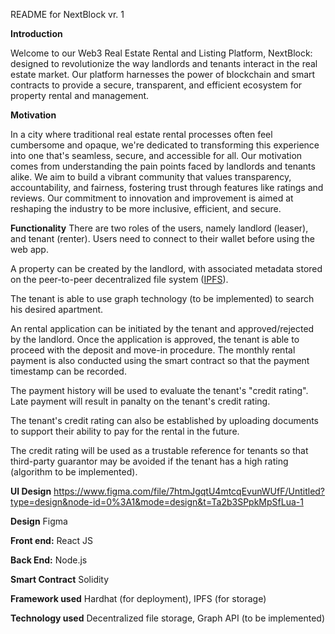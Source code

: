README for NextBlock vr. 1

**Introduction**

Welcome to our Web3 Real Estate Rental and Listing Platform, NextBlock: designed to revolutionize the way landlords and tenants interact in the real estate market. 
Our platform harnesses the power of blockchain and smart contracts to provide a secure, transparent, and efficient ecosystem for property rental and management.

**Motivation**

In a city where traditional real estate rental processes often feel cumbersome and opaque, we're dedicated to transforming 
this experience into one that's seamless, secure, and accessible for all.
Our motivation comes from understanding the pain points faced by landlords and tenants alike. 
We aim to build a vibrant community that values transparency, accountability, and fairness, fostering trust through features like ratings and reviews. 
Our commitment to innovation and improvement is aimed at reshaping the industry to be more inclusive, efficient, and secure.

**Functionality**
There are two roles of the users, namely landlord (leaser), and tenant (renter). Users need to connect to their wallet before using the web app.

A property can be created by the landlord, with associated metadata stored on the peer-to-peer decentralized file system ([IPFS](https://web3.storage/)).

The tenant is able to use graph technology (to be implemented) to search his desired apartment.

An rental application can be initiated by the tenant and approved/rejected by the landlord. Once the application is approved, the tenant is able to proceed with the deposit and move-in procedure. The monthly rental payment is also conducted using the smart contract so that the payment timestamp can be recorded.

The payment history will be used to evaluate the tenant's "credit rating". Late payment will result in panalty on the tenant's credit rating.

The tenant's credit rating can also be established by uploading documents to support their ability to pay for the rental in the future.

The credit rating will be used as a trustable reference for tenants so that third-party guarantor may be avoided if the tenant has a high rating (algorithm to be implemented).

**UI Design**
https://www.figma.com/file/7htmJgqtU4mtcqEvunWUfF/Untitled?type=design&node-id=0%3A1&mode=design&t=Ta2b3SPpkMpSfLua-1

**Design**
  Figma
  
**Front end:**
  React JS

**Back End:**
  Node.js
  
**Smart Contract**
  Solidity
  
**Framework used**
  Hardhat (for deployment), IPFS (for storage)

**Technology used**
  Decentralized file storage, Graph API (to be implemented)
